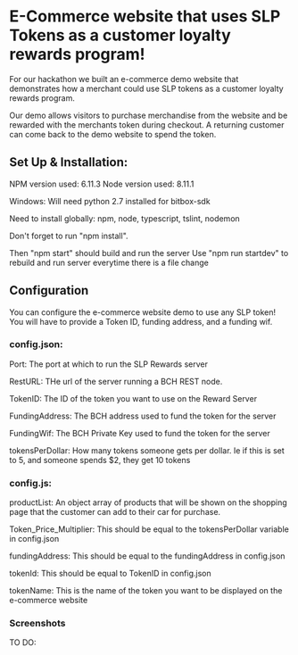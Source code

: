 # E-Commerce website that uses SLP Tokens as a customer loyalty rewards program!

For our hackathon we built an e-commerce demo website that demonstrates how a merchant could use SLP tokens as a customer loyalty rewards program.

Our demo allows visitors to purchase merchandise from the website and be rewarded with the merchants token during checkout. A returning customer can come back to the demo website to spend the token.

## Set Up & Installation:

NPM version used: 6.11.3
Node version used: 8.11.1

Windows: Will need python 2.7 installed for bitbox-sdk

Need to install globally: npm, node, typescript, tslint, nodemon

Don't forget to run "npm install". 

Then "npm start" should build and run the server
Use "npm run startdev" to rebuild and run server everytime there is a file change

## Configuration

You can configure the e-commerce website demo to use any SLP token! You will have to provide a Token ID, funding address, and a funding wif.

### config.json:

Port: The port at which to run the SLP Rewards server

RestURL: THe url of the server running a BCH REST node.

TokenID: The ID of the token you want to use on the Reward Server

FundingAddress: The BCH address used to fund the token for the server

FundingWif: The BCH Private Key used to fund the token for the server

tokensPerDollar: How many tokens someone gets per dollar. Ie if this is set to 5, and someone spends $2, they get 10 tokens

### config.js:

productList: An object array of products that will be shown on the shopping page that the customer can add to their car for purchase.

Token_Price_Multiplier: This should be equal to the tokensPerDollar variable in config.json

fundingAddress: This should be equal to the fundingAddress in config.json

tokenId: This should be equal to TokenID in config.json

tokenName: This is the name of the token you want to be displayed on the e-commerce website

### Screenshots

TO DO: 
